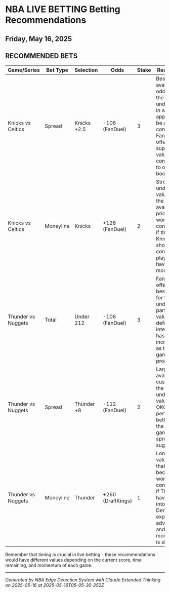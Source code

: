 # NBA LIVE BETTING Betting Recommendations
## Friday, May 16, 2025

## RECOMMENDED BETS
| Game/Series | Bet Type | Selection | Odds | Stake | Reasoning |
|-------------|----------|-----------|------|-------|-----------|
| Knicks vs Celtics | Spread | Knicks +2.5 | -106 (FanDuel) | 3 | Best available odds for the underdog in what appears to be a tight contest; FanDuel offers superior value compared to other books |
| Knicks vs Celtics | Moneyline | Knicks | +128 (FanDuel) | 2 | Strong underdog value with the best available price; worth considering if the Knicks are showing competitive play or have momentum |
| Thunder vs Nuggets | Total | Under 212 | -106 (FanDuel) | 3 | FanDuel offers the best odds for the under; particularly valuable if defensive intensity has increased as the game progresses |
| Thunder vs Nuggets | Spread | Thunder +8 | -112 (FanDuel) | 2 | Largest available cushion for the underdog; valuable if OKC is performing better than the pre-game spread suggested |
| Thunder vs Nuggets | Moneyline | Thunder | +260 (DraftKings) | 1 | Long-shot value play that becomes worth considering if Thunder have cut into Denver's expected advantage and momentum is shifting |

Remember that timing is crucial in live betting - these recommendations would have different values depending on the current score, time remaining, and momentum of each game.

---
*Generated by NBA Edge Detection System with Claude Extended Thinking on 2025-05-16 at 2025-05-16T05-05-30-252Z*
